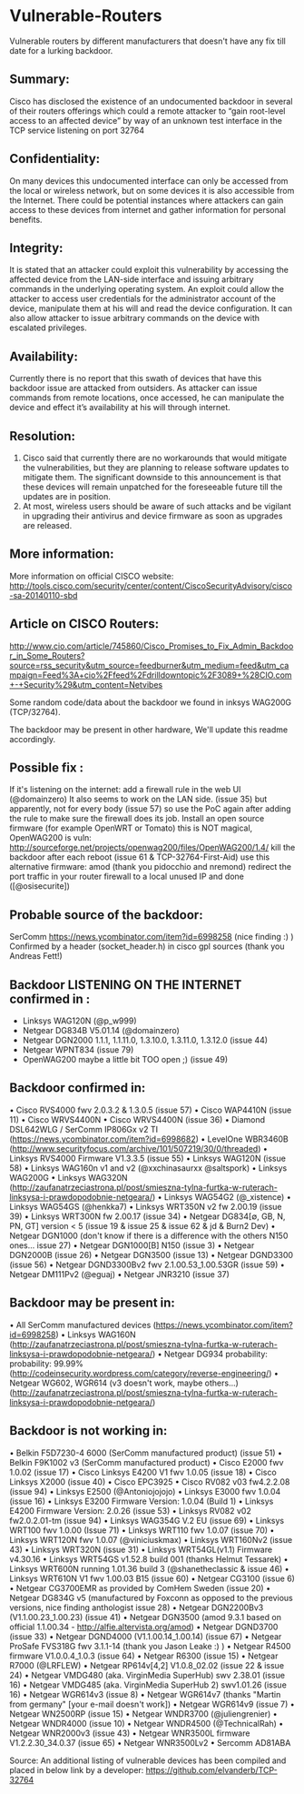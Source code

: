 Vulnerable-Routers
==================

Vulnerable routers by different manufacturers that doesn't have any fix till date for a lurking backdoor.


Summary:
--------------------------
Cisco has disclosed the existence of an undocumented backdoor in several of their routers offerings which could a remote attacker to “gain root-level access to an affected device” by way of an unknown test interface in the TCP service listening on port 32764

Confidentiality:
--------------------------
On many devices this undocumented interface can only be accessed from the local or wireless network, but on some devices it is also accessible from the Internet. There could be potential instances where attackers can gain access to these devices from internet and gather information for personal benefits.

Integrity:
------------------------
It is stated that an attacker could exploit this vulnerability by accessing the affected device from the LAN-side interface and issuing arbitrary commands in the underlying operating system. An exploit could allow the attacker to access user credentials for the administrator account of the device, manipulate them at his will and read the device configuration. It can also allow attacker to issue arbitrary commands on the device with escalated privileges.

Availability:
---------------------------
Currently there is no report that this swath of devices that have this backdoor issue are attacked from outsiders. As attacker can issue commands from remote locations, once accessed, he can manipulate the device and effect it’s availability at his will through internet.


Resolution:
----------------------
1.	Cisco said that currently there are no workarounds that would mitigate the vulnerabilities, but they are planning to release software updates to mitigate them. The significant downside to this announcement is that these devices will remain unpatched for the foreseeable future till the updates are in position.
2.	At most, wireless users should be aware of such attacks and be vigilant in upgrading their antivirus and device firmware as soon as upgrades are released.


More information:
------------------------------------------------------
More information on official CISCO website:
http://tools.cisco.com/security/center/content/CiscoSecurityAdvisory/cisco-sa-20140110-sbd 

Article on CISCO Routers:
---------------------------------
http://www.cio.com/article/745860/Cisco_Promises_to_Fix_Admin_Backdoor_in_Some_Routers?source=rss_security&utm_source=feedburner&utm_medium=feed&utm_campaign=Feed%3A+cio%2Ffeed%2Fdrilldowntopic%2F3089+%28CIO.com+-+Security%29&utm_content=Netvibes 
 
Some random code/data about the backdoor we found in inksys WAG200G (TCP/32764).

The backdoor may be present in other hardware, We'll update this readme accordingly.

Possible fix :
-------------------------------
If it's listening on the internet: add a firewall rule in the web UI (@domainzero)
It also seems to work on the LAN side. (issue 35)
but apparently, not for every body (issue 57) so use the PoC again after adding the rule to make sure the firewall does its job.
Install an open source firmware (for example OpenWRT or Tomato) this is NOT magical, OpenWAG200 is vuln: http://sourceforge.net/projects/openwag200/files/OpenWAG200/1.4/
kill the backdoor after each reboot (issue 61 & TCP-32764-First-Aid)
use this alternative firmware: amod (thank you pidocchio and nremond)
redirect the port traffic in your router firewall to a local unused IP and done ([@osisecurite])

Probable source of the backdoor:
--------------------------------------------
SerComm https://news.ycombinator.com/item?id=6998258 (nice finding :) )
Confirmed by a header (socket_header.h) in cisco gpl sources (thank you Andreas Fett!)

Backdoor LISTENING ON THE INTERNET confirmed in :
------------------------------------------------
 * Linksys WAG120N (@p_w999)
 *	Netgear DG834B V5.01.14 (@domainzero)
 *	Netgear DGN2000 1.1.1, 1.1.11.0, 1.3.10.0, 1.3.11.0, 1.3.12.0 (issue 44)
 *	Netgear WPNT834 (issue 79)
 *	OpenWAG200 maybe a little bit TOO open ;) (issue 49)


Backdoor confirmed in:
------------------------------------
 •	Cisco RVS4000 fwv 2.0.3.2 & 1.3.0.5 (issue 57)
 •	Cisco WAP4410N (issue 11)
 •	Cisco WRVS4400N
 •	Cisco WRVS4400N (issue 36)
 •	Diamond DSL642WLG / SerComm IP806Gx v2 TI (https://news.ycombinator.com/item?id=6998682)
 •	LevelOne WBR3460B (http://www.securityfocus.com/archive/101/507219/30/0/threaded)
 •	Linksys RVS4000 Firmware V1.3.3.5 (issue 55)
 •	Linksys WAG120N (issue 58)
 •	Linksys WAG160n v1 and v2 (@xxchinasaurxx @saltspork)
 •	Linksys WAG200G
 •	Linksys WAG320N (http://zaufanatrzeciastrona.pl/post/smieszna-tylna-furtka-w-ruterach-linksysa-i-prawdopodobnie-netgeara/)
•	Linksys WAG54G2 (@_xistence)
•	Linksys WAG54GS (@henkka7)
•	Linksys WRT350N v2 fw 2.00.19 (issue 39)
•	Linksys WRT300N fw 2.00.17 (issue 34)
•	Netgear DG834[∅, GB, N, PN, GT] version < 5 (issue 19 & issue 25 & issue 62 & jd & Burn2 Dev)
•	Netgear DGN1000 (don't know if there is a difference with the others N150 ones... issue 27)
•	Netgear DGN1000[B] N150 (issue 3)
•	Netgear DGN2000B (issue 26)
•	Netgear DGN3500 (issue 13)
•	Netgear DGND3300 (issue 56)
•	Netgear DGND3300Bv2 fwv 2.1.00.53_1.00.53GR (issue 59)
•	Netgear DM111Pv2 (@eguaj)
•	Netgear JNR3210 (issue 37)

Backdoor may be present in:
------------------------------------
•	All SerComm manufactured devices (https://news.ycombinator.com/item?id=6998258)
•	Linksys WAG160N (http://zaufanatrzeciastrona.pl/post/smieszna-tylna-furtka-w-ruterach-linksysa-i-prawdopodobnie-netgeara/)
•	Netgear DG934 probability: probability: 99.99% (http://codeinsecurity.wordpress.com/category/reverse-engineering/)
•	Netgear WG602, WGR614 (v3 doesn't work, maybe others...) (http://zaufanatrzeciastrona.pl/post/smieszna-tylna-furtka-w-ruterach-linksysa-i-prawdopodobnie-netgeara/)


Backdoor is not working in:
---------------------------------------
•	Belkin F5D7230-4 6000 (SerComm manufactured product) (issue 51)
•	Belkin F9K1002 v3 (SerComm manufactured product)
•	Cisco E2000 fwv 1.0.02 (issue 17)
•	Cisco Linksys E4200 V1 fwv 1.0.05 (issue 18)
•	Cisco Linksys X2000 (issue 40)
•	Cisco EPC3925
•	Cisco RV082 v03 fw4.2.2.08 (issue 94)
•	Linksys E2500 (@Antoniojojojo)
•	Linksys E3000 fwv 1.0.04 (issue 16)
•	Linksys E3200 Firmware Version: 1.0.04 (Build 1)
•	Linksys E4200 Firmware Version: 2.0.26 (issue 53)
•	Linksys RV082 v02 fw2.0.2.01-tm (issue 94)
•	Linksys WAG354G V.2 EU (issue 69)
•	Linksys WRT100 fwv 1.0.00 (Issue 71)
•	Linksys WRT110 fwv 1.0.07 (issue 70)
•	Linksys WRT120N fwv 1.0.07 (@viniciuskmax)
•	Linksys WRT160Nv2 (issue 43)
•	Linksys WRT320N (issue 31)
•	Linksys WRT54GL(v1.1) Firmware v4.30.16
•	Linksys WRT54GS v1.52.8 build 001 (thanks Helmut Tessarek)
•	Linksys WRT600N running 1.01.36 build 3 (@shanetheclassic & issue 46)
•	Linksys WRT610N V1 fwv 1.00.03 B15 (issue 60)
•	Netgear CG3100 (issue 6)
•	Netgear CG3700EMR as provided by ComHem Sweden (issue 20)
•	Netgear DG834G v5 (manufactured by Foxconn as opposed to the previous versions, nice finding anthologist issue 28)
•	Netgear DGN2200Bv3 (V1.1.00.23_1.00.23) (issue 41)
•	Netgear DGN3500 (amod 9.3.1 based on official 1.1.00.34 - http://alfie.altervista.org/amod)
•	Netgear DGND3700 (issue 33)
•	Netgear DGND4000 (V1.1.00.14_1.00.14) (issue 67)
•	Netgear ProSafe FVS318G fwv 3.1.1-14 (thank you Jason Leake :) )
•	Netgear R4500 firmware V1.0.0.4_1.0.3 (issue 64)
•	Netgear R6300 (issue 15)
•	Netgear R7000 (@LRFLEW)
•	Netgear RP614v[4,2] V1.0.8_02.02 (issue 22 & issue 24)
•	Netgear VMDG480 (aka. VirginMedia SuperHub) swv 2.38.01 (issue 16)
•	Netgear VMDG485 (aka. VirginMedia SuperHub 2) swv1.01.26 (issue 16)
•	Netgear WGR614v3 (issue 8)
•	Netgear WGR614v7 (thanks "Martin from germany" [your e-mail doesn't work])
•	Netgear WGR614v9 (issue 7)
•	Netgear WN2500RP (issue 15)
•	Netgear WNDR3700 (@juliengrenier)
•	Netgear WNDR4000 (issue 10)
•	Netgear WNDR4500 (@TechnicalRah)
•	Netgear WNR2000v3 (issue 43)
•	Netgear WNR3500L firmware V1.2.2.30_34.0.37 (issue 65)
•	Netgear WNR3500Lv2
•	Sercomm AD81ABA



Source: An additional listing of vulnerable devices has been compiled and placed in below link by a developer:
https://github.com/elvanderb/TCP-32764
